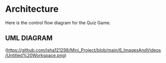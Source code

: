 # Architecture
Here is the control flow diagram for the Quiz Game.
## UML DIAGRAM
(https://github.com/isha121298/Mini_Project/blob/main/6_ImagesAndVideos/Untitled%20Workspace.png)
